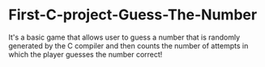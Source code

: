 # First-C-project-Guess-The-Number
It's a basic game that allows user to guess a number that is randomly generated by the C compiler and then counts the number of attempts in which the player guesses the number correct!
